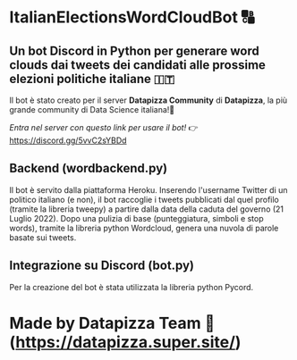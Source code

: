 # ItalianElectionsWordCloudBot 🔠
## Un bot Discord in Python per generare word clouds dai tweets dei candidati alle prossime elezioni politiche italiane 🇮🇹

Il bot è stato creato per il server **Datapizza Community** di **Datapizza**, la più grande community di Data Science italiana!🍕

*Entra nel server con questo link per usare il bot!* 👉  https://discord.gg/5vvC2sYBDd

## Backend (wordbackend.py)

Il bot è servito dalla piattaforma Heroku. 
Inserendo l'username Twitter di un politico italiano (e non), il bot raccoglie i tweets pubblicati dal quel profilo (tramite la libreria tweepy) a partire dalla data della caduta del governo (21 Luglio 2022). 
Dopo una pulizia di base (punteggiatura, simboli e stop words), tramite la libreria python Wordcloud, genera una nuvola di parole basate sui tweets. 

## Integrazione su Discord (bot.py)
Per la creazione del bot è stata utilizzata la libreria python Pycord.

# Made by Datapizza Team 🍕 (https://datapizza.super.site/)
